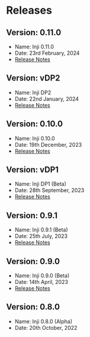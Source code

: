 # Releases

## Version: 0.11.0

* Name: Inji 0.11.0&#x20;
* Date: 23rd February, 2024
* [Release Notes](https://docs.mosip.io/inji/inji-mobile-wallet/versions/version-0.11.0)

## Version: vDP2

* Name: Inji DP2
* Date: 22nd January, 2024
* [Release Notes](version-inji-dp2.md)

## Version: 0.10.0

* Name: Inji 0.10.0&#x20;
* Date: 19th December, 2023
* [Release Notes](version-0.10.0.md)

## Version: vDP1

* Name: Inji DP1 (Beta)
* Date: 28th September, 2023
* [Release Notes](version-inji-dp1.md)

## Version: 0.9.1

* Name: Inji 0.9.1 (Beta)
* Date: 25th July, 2023
* [Release Notes](version-0.9.1.md)

## Version: 0.9.0

* Name: Inji 0.9.0 (Beta)
* Date: 14th April, 2023
* [Release Notes](version-0.9.0.md)

## Version: 0.8.0

* Name: Inji 0.8.0 (Alpha)
* Date:  20th October, 2022
